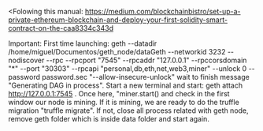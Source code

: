 <Folowing this manual: https://medium.com/blockchainbistro/set-up-a-private-ethereum-blockchain-and-deploy-your-first-solidity-smart-contract-on-the-caa8334c343d

Important: First time launching: 
geth --datadir /home/miguel/Documentos/geth_node/dataGeth --networkid 3232 --nodiscover --rpc --rpcport "7545" --rpcaddr "127.0.0.1" --rpccorsdomain "*" --port "30303" --rpcapi "personal,db,eth,net,web3,miner" --unlock 0 --password password.sec "--allow-insecure-unlock" wait to finish message "Generating DAG in process". Start a new terminal and start: geth attach http://127.0.0.1:7545 . 
Once here, "miner.start() and check in the first window our node is mining. 
If it is mining, we are ready to do the truffle migration "truffle migrate". 
If not, close all process related with geth node, remove geth folder which is inside data folder and start again.
